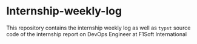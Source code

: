 # Internship-weekly-log
This repository contains the internship weekly log as well as `typst` source code of the internship report on DevOps Engineer at F1Soft International
